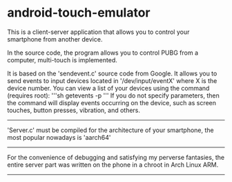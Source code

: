 # android-touch-emulator
This is a client-server application that allows you to control your smartphone from another device.

In the source code, the program allows you to control PUBG from a computer, multi-touch is implemented.

It is based on the 'sendevent.c' source code from Google. It allows you to send events to input devices located in '/dev/input/eventX' where X is the device number. You can view a list of your devices using the command (requires root):
'''sh
getevents -p
'''
If you do not specify parameters, then the command will display events occurring on the device, such as screen touches, button presses, vibration, and others.

------

'Server.c' must be compiled for the architecture of your smartphone, the most popular nowadays is 'aarch64'

------

For the convenience of debugging and satisfying my perverse fantasies, the entire server part was written on the phone in a chroot in Arch Linux ARM.

------


